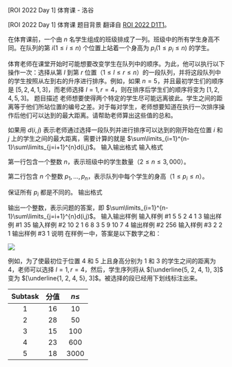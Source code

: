



[ROI 2022 Day 1] 体育课 - 洛谷














[ROI 2022 Day 1] 体育课
题目背景
翻译自 [ROI 2022 D1T1](https://neerc.ifmo.ru/school/archive/2021-2022/ru-olymp-roi-2022-day1.pdf)。

在体育课前，一个由 $n$ 名学生组成的班级排成了一列。班级中的所有学生身高不同。在队列的第 $i(1\le i\le n)$ 个位置上站着一个身高为 $p_i(1\le p_i\le n)$ 的学生。

体育老师在课堂开始时可能想要改变学生在队列中的顺序。为此，他可以执行以下操作一次：选择从第 $l$ 到第 $r$ 位置（$1 \le l \le r \le n$）的一段队列，并将这段队列中的学生按照从左到右的升序进行排序。例如，如果 $n = 5$，并且最初学生们的顺序是 $[5, 2, 4, 1, 3]$，而老师选择 $l = 1,r = 4$，则在排序后学生们的顺序将变为 $[1, 2, 4, 5, 3]$。
题目描述
老师想要使得两个特定的学生尽可能远离彼此。学生之间的距离等于他们所站位置的编号之差。对于每对学生，老师想要知道在执行一次排序操作后他们可以达到的最大距离。请帮助老师算出这些值的总和。

如果用 $d(i, j)$ 表示老师通过选择一段队列并进行排序可以达到的刚开始在位置 $i$ 和 $j$ 上的学生之间的最大距离，需要计算的就是 $\sum\limits_{i=1}^{n-1}\sum\limits_{j=i+1}^{n}d(i,j)$。
输入输出格式
输入格式

第一行包含一个整数 $n$，表示班级中的学生数量（$2 \le n \le 3,000$）。

第二行包含 $n$ 个整数 $p_1,\dots , p_n$，表示队列中每个学生的身高（$1 \le p_i \le n$）。

保证所有 $p_i$ 都是不同的。
输出格式

输出一个整数，表示问题的答案，即 $\sum\limits_{i=1}^{n-1}\sum\limits_{j=i+1}^{n}d(i,j)$。
输入输出样例
输入样例 #1
5
5 2 4 1 3
输出样例 #1
35
输入样例 #2
10
2 1 6 8 3 5 9 10 7 4
输出样例 #2
256
输入样例 #3
2
2 1
输出样例 #3
1
说明
在样例一中，答案是以下数字之和：

![](https://cdn.luogu.com.cn/upload/image_hosting/il74fp66.png)

例如，为了使最初位于位置 $4$ 和 $5$ 上且身高分别为 $1$ 和 $3$ 的学生之间的距离为 $4$，老师可以选择 $l = 1,r = 4$，然后，学生序列将从 $[\underline{5, 2, 4, 1}, 3]$ 变为 $[\underline{1, 2, 4, 5}, 3]$。被选择的段已经用下划线标注出来。

| Subtask | 分值 | $n\le$ |
| :----------: | :----------: | :----------: |
| $1$ | $16$ | $10$ |
| $2$ | $28$ | $50$ |
| $3$ | $15$ | $100$ |
| $4$ | $23$ | $600$ |
| $5$ | $18$ | $3000$ |






